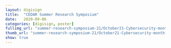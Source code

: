 ```yaml
---
layout: digisign
title:  "CEDAR Summer Research Symposium"
date:   2020-09-06
categories: [digisign, poster]
fullimg_url: "summer-research-symposium-21/October21-Cybersecurity-month-flyer.png"
thumb_url: "summer-research-symposium-21/October21-Cybersecurity-month-flyer.png"
show: true
---
```


